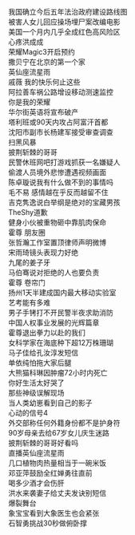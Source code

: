 我国确立今后五年法治政府建设路线图  
被害人女儿回应操场埋尸案改编电影  
美国一个月内几乎全成红色高风险区  
心疼洪成成  
荣耀Magic3开启预约  
撒贝宁在北京的第一个家  
英仙座流星雨  
戚薇 我的快乐何止这些  
阿拉善车祸公路增设移动测速监控  
你是我的荣耀  
华尔街英语将宣布破产  
塔利班或90天内攻占阿富汗首都  
沈阳市副市长杨建军接受审查调查  
扫黑风暴  
披荆斩棘的哥哥  
民警休班网吧打游戏抓获一名嫌疑人  
偷渡人员境外悲惨遭遇视频画面  
陈卓璇说我有什么做不到的事情吗  
毛不易 感情越在乎反而越留不住  
吉克隽逸说白举纲是绝对的宝藏男孩  
TheShy道歉  
健身小伙被重物砸中靠肌肉保命  
霍尊 朋友圈  
张哲瀚工作室置顶律师声明微博  
宋雨琦镜头表现力好绝  
九尾的姜子牙  
马伯骞说对拒绝的人也要负责  
霍尊 卷帘门  
扬州1天半建成国内最大移动实验室  
艺考能有多难  
男子手铐打不开民警半夜求助消防  
中国人权事业发展的光辉篇章  
霍尊退出拳力以赴的我们  
女科学家在海底种下超12万株珊瑚  
马子佳给孔汝淳发短信  
单依纯怕拖大家后腿  
大熊猫科琳因肿瘤72小时内死亡  
你好生活太好哭了  
那些神级误解现场  
当人类幼崽看到自己的影子  
心动的信号4  
外交部称任何外籍身份都不是护身符  
90岁母亲去给67岁女儿庆生迷路  
披荆斩棘的哥哥好看吗  
直播英仙座流星雨  
几口植物肉热量相当于一碗米饭  
邓亚萍鼓励全红婵勇往直前  
喝多少酒才会伤肝  
洪水来袭妻子给丈夫发诀别短信  
爆裂舞台  
象宝宝看到大象医生也会紧张  
石智勇挑战30秒做俯卧撑  
